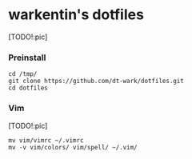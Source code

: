 # warkentin's dotfiles

[TODO!:pic]


### Preinstall

```
cd /tmp/
git clone https://github.com/dt-wark/dotfiles.git
cd dotfiles
```

### Vim

[TODO!:pic]

```
mv vim/vimrc ~/.vimrc
mv -v vim/colors/ vim/spell/ ~/.vim/
```


